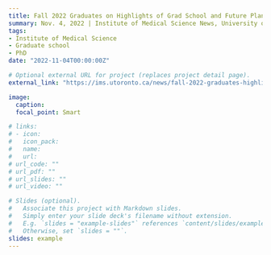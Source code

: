 ```yaml
---
title: Fall 2022 Graduates on Highlights of Grad School and Future Plans
summary: Nov. 4, 2022 | Institute of Medical Science News, University of Toronto
tags:
- Institute of Medical Science
- Graduate school
- PhD
date: "2022-11-04T00:00:00Z"

# Optional external URL for project (replaces project detail page).
external_link: "https://ims.utoronto.ca/news/fall-2022-graduates-highlights-grad-school-and-future-plans"

image:
  caption:
  focal_point: Smart

# links:
# - icon: 
#   icon_pack: 
#   name: 
#   url: 
# url_code: ""
# url_pdf: ""
# url_slides: ""
# url_video: ""

# Slides (optional).
#   Associate this project with Markdown slides.
#   Simply enter your slide deck's filename without extension.
#   E.g. `slides = "example-slides"` references `content/slides/example-slides.md`.
#   Otherwise, set `slides = ""`.
slides: example
---
```


